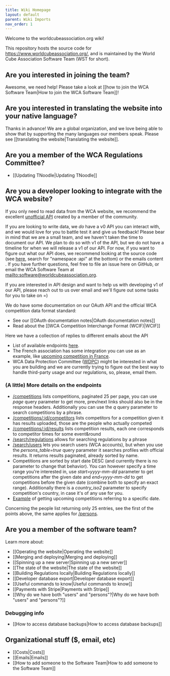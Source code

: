 ```yaml
---
title: Wiki Homepage
layout: default
parent: Wiki Imports
nav_order: 1
---
```



Welcome to the worldcubeassociation.org wiki!

This repository hosts the source code for <https://www.worldcubeassociation.org/>, and is maintained by the World Cube Association Software Team (WST for short).

## Are you interested in joining the team?

Awesome, we need help! Please take a look at [[how to join the WCA Software Team|How to join the WCA Software Team]]!

## Are you interested in translating the website into your native language?

Thanks in advance! We are a global organization, and we love being able to show that by supporting the many languages our members speak. Please see [[translating the website|Translating the website]].

## Are you a member of the WCA Regulations Committee?

* [[Updating TNoodle|Updating TNoodle]]

## Are you a developer looking to integrate with the WCA website?

If you only need to read data from the WCA website, we recommend the excellent [unofficial API](https://wca-rest-api.robiningelbrecht.be/) created by a member of the community.  

If you are looking to write data, we *do* have a v0 API you can interact with, and we would love for you to battle test it and give us feedback! Please bear in mind that we are a small team, and we haven't taken the time to document our API. We plan to do so with v1 of the API, but we do not have a timeline for when we will release a v1 of our API. For now, if you want to figure out what our API does, we recommend looking at the source code (see [here](https://github.com/thewca/worldcubeassociation.org/blob/master/WcaOnRails/config/routes.rb), search for "namespace :api" at the bottom) or the emails content . If you have further questions, feel free to file an issue here on GitHub, or email the WCA Software Team at <mailto:software@worldcubeassociation.org>.

If you are interested in API design and want to help us with developing v1 of our API, please reach out to us over email and we'll figure out some tasks for you to take on =)

We do have some documentation on our OAuth API and the official WCA competition data format standard:

* See our [[OAuth documentation notes|OAuth documentation notes]]
* Read about the [[WCA Competition Interchange Format (WCIF)|WCIF]]

Here we have a collection of replies to different emails about the API
* List of available endpoints [here](https://github.com/thewca/worldcubeassociation.org/blob/805d6ddbff5d55bd8ec67f8477efc579b8212de5/WcaOnRails/config/routes.rb#L176-L200).
* The French association has some integration you can use as an example, like [upcoming competition in France](https://github.com/speedcubingfrance/speedcubingfrance.org/blob/f77c134d50b7fac4a6bcb32cae40f95494054a5f/app/controllers/competitions_controller.rb#L30).
* WCA Data Protection Committee ([WDPC](mailto:dataprotection@worldcubeassociation.org)) might be interested in what you are building and we are currently trying to figure out the best way to handle third-party usage and our regulations, so, please, email them.

### (A little) More details on the endpoints
* [/competitions](https://www.worldcubeassociation.org/api/v0/competitions) lists competitions, paginated 25 per page, you can use _page_ query parameter to get more, prev/next links should also be in the response headers. Additionally you can use the _q_ query parameter to search competitions by a phrase.
* [/competitions/:id/competitors](https://www.worldcubeassociation.org/api/v0/competitions/NewHopeOpenWinter2019/competitors) lists competitors for a competition given it has results uploaded, those are the people who actually competed
* [/competitions/:id/results](https://www.worldcubeassociation.org/api/v0/competitions/NewHopeOpenWinter2019/results) lists competition results, each one corresponds to competitor times for some event&round
* [/search/regulations](https://www.worldcubeassociation.org/api/v0/search/regulations?q=stickers) allows for searching regulations by a phrase
* [/search/users](https://www.worldcubeassociation.org/api/v0/search/users?q=jonatan&persons_table=true) lets you search users (WCA accounts), but when you use the _persons_table=true_ query parameter it searches profiles with official results. It returns results paginated, already sorted by name.
* Competitions are sorted by start date DESC (and currently there is no parameter to change that behavior). You can however specify a time range you're interested in, use _start=yyyy-mm-dd_ parameter to get competitions after the given date and _end=yyyy-mm-dd_ to get competitions before the given date (combine both to specify an exact range). Additionally there is a _country_iso2_ parameter to specify competition's country, in case it's of any use for you.
* [Example](https://www.worldcubeassociation.org/api/v0/competitions?sort=start_date&start=2019-03-13) of getting upcoming competitions referring to a specific date.

Concerning the people list returning only 25 entries, see the first of the points above, the same applies for [/persons](https://www.worldcubeassociation.org/api/v0/persons).

## Are you a member of the software team?

Learn more about:

* [[Operating the website|Operating the website]]
* [[Merging and deploying|Merging and deploying]]
* [[Spinning up a new server|Spinning up a new server]]
* [[The state of the website|The state of the website]]
* [[Building Regulations locally|Building Regulations locally]]
* [[Developer database export|Developer database export]]
* [[Useful commands to know|Useful commands to know]]
* [[Payments with Stripe|Payments with Stripe]]
* [[Why do we have both "users" and "persons"?|Why do we have both "users" and "persons"?]]

### Debugging info

* [[How to access database backups|How to access database backups]]

## Organizational stuff ($, email, etc)

* [[Costs|Costs]]
* [[Emails|Emails]]
* [[How to add someone to the Software Team|How to add someone to the Software Team]]
